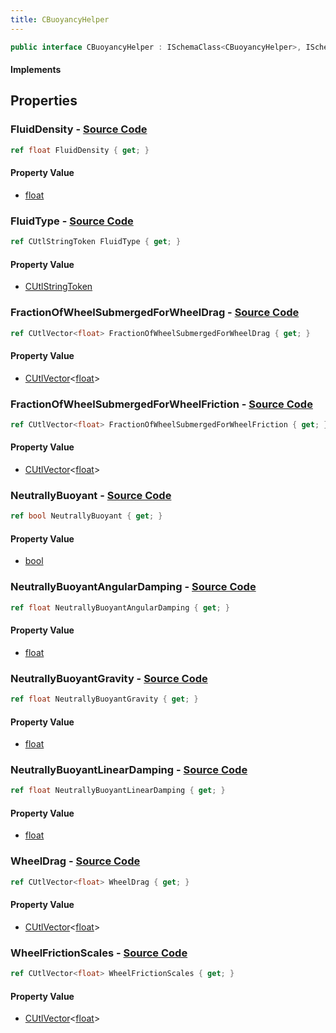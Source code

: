 ```yaml
---
title: CBuoyancyHelper
---
```


```csharp
public interface CBuoyancyHelper : ISchemaClass<CBuoyancyHelper>, ISchemaField, ISchemaClass, INativeHandle
```

#### Implements

## Properties

### **FluidDensity** - [Source Code](https://github.com/swiftly-solution/swiftlys2/blob/main/managed/src/SwiftlyS2.Generated/Schemas/Interfaces/CBuoyancyHelper.cs#L18)

```csharp
ref float FluidDensity { get; }
```

#### Property Value

- [float](https://learn.microsoft.com/dotnet/api/system.single)

### **FluidType** - [Source Code](https://github.com/swiftly-solution/swiftlys2/blob/main/managed/src/SwiftlyS2.Generated/Schemas/Interfaces/CBuoyancyHelper.cs#L16)

```csharp
ref CUtlStringToken FluidType { get; }
```

#### Property Value

- [CUtlStringToken](/docs/api/shared/natives/cutlstringtoken)

### **FractionOfWheelSubmergedForWheelDrag** - [Source Code](https://github.com/swiftly-solution/swiftlys2/blob/main/managed/src/SwiftlyS2.Generated/Schemas/Interfaces/CBuoyancyHelper.cs#L32)

```csharp
ref CUtlVector<float> FractionOfWheelSubmergedForWheelDrag { get; }
```

#### Property Value

- [CUtlVector](/docs/api/-1)<[float](https://learn.microsoft.com/dotnet/api/system.single)>

### **FractionOfWheelSubmergedForWheelFriction** - [Source Code](https://github.com/swiftly-solution/swiftlys2/blob/main/managed/src/SwiftlyS2.Generated/Schemas/Interfaces/CBuoyancyHelper.cs#L28)

```csharp
ref CUtlVector<float> FractionOfWheelSubmergedForWheelFriction { get; }
```

#### Property Value

- [CUtlVector](/docs/api/-1)<[float](https://learn.microsoft.com/dotnet/api/system.single)>

### **NeutrallyBuoyant** - [Source Code](https://github.com/swiftly-solution/swiftlys2/blob/main/managed/src/SwiftlyS2.Generated/Schemas/Interfaces/CBuoyancyHelper.cs#L26)

```csharp
ref bool NeutrallyBuoyant { get; }
```

#### Property Value

- [bool](https://learn.microsoft.com/dotnet/api/system.boolean)

### **NeutrallyBuoyantAngularDamping** - [Source Code](https://github.com/swiftly-solution/swiftlys2/blob/main/managed/src/SwiftlyS2.Generated/Schemas/Interfaces/CBuoyancyHelper.cs#L24)

```csharp
ref float NeutrallyBuoyantAngularDamping { get; }
```

#### Property Value

- [float](https://learn.microsoft.com/dotnet/api/system.single)

### **NeutrallyBuoyantGravity** - [Source Code](https://github.com/swiftly-solution/swiftlys2/blob/main/managed/src/SwiftlyS2.Generated/Schemas/Interfaces/CBuoyancyHelper.cs#L20)

```csharp
ref float NeutrallyBuoyantGravity { get; }
```

#### Property Value

- [float](https://learn.microsoft.com/dotnet/api/system.single)

### **NeutrallyBuoyantLinearDamping** - [Source Code](https://github.com/swiftly-solution/swiftlys2/blob/main/managed/src/SwiftlyS2.Generated/Schemas/Interfaces/CBuoyancyHelper.cs#L22)

```csharp
ref float NeutrallyBuoyantLinearDamping { get; }
```

#### Property Value

- [float](https://learn.microsoft.com/dotnet/api/system.single)

### **WheelDrag** - [Source Code](https://github.com/swiftly-solution/swiftlys2/blob/main/managed/src/SwiftlyS2.Generated/Schemas/Interfaces/CBuoyancyHelper.cs#L34)

```csharp
ref CUtlVector<float> WheelDrag { get; }
```

#### Property Value

- [CUtlVector](/docs/api/-1)<[float](https://learn.microsoft.com/dotnet/api/system.single)>

### **WheelFrictionScales** - [Source Code](https://github.com/swiftly-solution/swiftlys2/blob/main/managed/src/SwiftlyS2.Generated/Schemas/Interfaces/CBuoyancyHelper.cs#L30)

```csharp
ref CUtlVector<float> WheelFrictionScales { get; }
```

#### Property Value

- [CUtlVector](/docs/api/-1)<[float](https://learn.microsoft.com/dotnet/api/system.single)>

